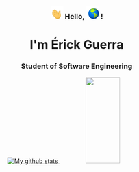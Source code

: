 

<h3 align="center" >
  
  <img src="https://github.com/erickssguerra/erickssguerra/blob/main/assets/waving-hand.gif" width="30px" alt="waving hands">
  Hello,
  <img src="https://github.com/erickssguerra/erickssguerra/blob/main/assets/world2.gif" width="30px" alt="world">  !
</h3>

<div align="center">
<h1>I'm Érick Guerra</h1>
  <h3>Student of Software Engineering</h3>
</div>
<div align="center" display="flex">
<a href="https://github.com/erickssguerra">
  <img width="50%" height="200px" src="https://github-readme-stats.vercel.app/api?username=erickssguerra&count_private=true&show_icons=true&theme=transparent" alt="My github stats">
</a>
<a href="https://github.com/erickssguerra">
  <img height="200px" width="40%" src="https://github-readme-stats.vercel.app/api/top-langs/?username=erickssguerra&theme=transparent&hide_langs_below=2" />
</a>
  </div>
